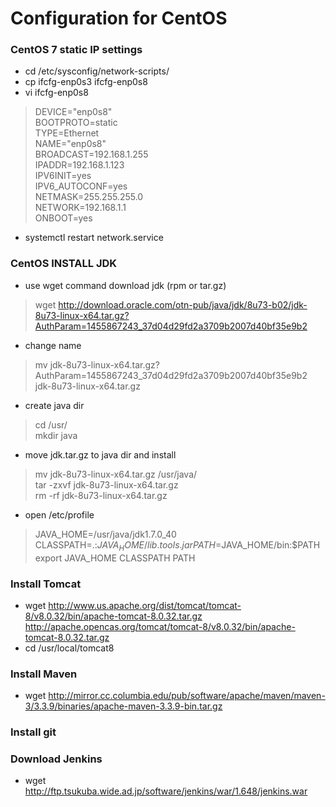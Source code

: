 # Configuration for CentOS


### CentOS 7 static IP settings
- cd /etc/sysconfig/network-scripts/
- cp ifcfg-enp0s3 ifcfg-enp0s8
- vi ifcfg-enp0s8
> DEVICE="enp0s8"  
  BOOTPROTO=static  
  TYPE=Ethernet  
  NAME="enp0s8"  
  BROADCAST=192.168.1.255  
  IPADDR=192.168.1.123  
  IPV6INIT=yes  
  IPV6_AUTOCONF=yes  
  NETMASK=255.255.255.0  
  NETWORK=192.168.1.1  
  ONBOOT=yes  
- systemctl restart network.service

### CentOS INSTALL JDK
- use wget command download jdk (rpm or tar.gz)
> wget http://download.oracle.com/otn-pub/java/jdk/8u73-b02/jdk-8u73-linux-x64.tar.gz?AuthParam=1455867243_37d04d29fd2a3709b2007d40bf35e9b2
- change name
> mv jdk-8u73-linux-x64.tar.gz\?AuthParam\=1455867243_37d04d29fd2a3709b2007d40bf35e9b2 jdk-8u73-linux-x64.tar.gz
- create java dir
> cd /usr/  
  mkdir java
- move jdk.tar.gz to java dir and install
> mv jdk-8u73-linux-x64.tar.gz /usr/java/  
> tar -zxvf jdk-8u73-linux-x64.tar.gz  
> rm -rf jdk-8u73-linux-x64.tar.gz
- open /etc/profile
> JAVA_HOME=/usr/java/jdk1.7.0_40  
  CLASSPATH=.:$JAVA_HOME/lib.tools.jar  
  PATH=$JAVA_HOME/bin:$PATH  
  export JAVA_HOME CLASSPATH PATH

### Install Tomcat
- wget http://www.us.apache.org/dist/tomcat/tomcat-8/v8.0.32/bin/apache-tomcat-8.0.32.tar.gz
http://apache.opencas.org/tomcat/tomcat-8/v8.0.32/bin/apache-tomcat-8.0.32.tar.gz
- cd /usr/local/tomcat8

### Install Maven
- wget http://mirror.cc.columbia.edu/pub/software/apache/maven/maven-3/3.3.9/binaries/apache-maven-3.3.9-bin.tar.gz

### Install git


### Download Jenkins
- wget http://ftp.tsukuba.wide.ad.jp/software/jenkins/war/1.648/jenkins.war
